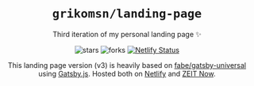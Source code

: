<!-- markdownlint-disable MD033 -->

<div align="center">

# `grikomsn/landing-page`

Third iteration of my personal landing page ✨

![stars](https://badgen.net/github/stars/grikomsn/landing-page)
![forks](https://badgen.net/github/forks/grikomsn/landing-page)
[![Netlify Status](https://api.netlify.com/api/v1/badges/57f6f6b2-ca86-494e-94f2-f725929b82b8/deploy-status)](https://app.netlify.com/sites/griko/deploys)

This landing page version (v3) is heavily based on [fabe/gatsby-universal](https://github.com/fabe/gatsby-universal) using [Gatsby.js](https://www.gatsbyjs.org/). Hosted both on [Netlify](https://griko.netlify.com) and [ZEIT Now](https://griko.now.sh).

</div>
